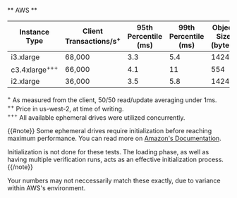 <a name="AWS"></a>
** AWS **

| Instance Type   | Client Transactions/s<sup>+</sup> | 95th Percentile (ms) | 99th Percentile (ms) | Object Size (bytes) | Object Count | Disk Size | Cost<sup>++</sup> |
| ---                       | ---       | ---                 | ---               | ---                  | ---           | ---     | ---       |
| i3.xlarge                 | 68,000    | 3.3                 | 5.4               | 1424                 | 240,000,000   | 950GB   | $0.312/hr |
| c3.4xlarge<sup>+++</sup>  | 66,000    | 4.1                 | 11                | 554                  | 240,000,000   | 2x160GB | $0.84/hr  |
| i2.xlarge                 | 36,000    | 3.5                 | 5.8               | 1424                 | 240,000,000   | 800GB   | $0.424/hr |

<sup>+</sup> As measured from the client, 50/50 read/update averaging under 1ms.  
<sup>++</sup> Price in us-west-2, at time of writing.  
<sup>+++</sup> All available ephemeral drives were utilized concurrently.  

{{#note}}
Some ephemeral drives require initialization before reaching maximum performance. You can read more on [Amazon's Documentation](http://docs.aws.amazon.com/AWSEC2/latest/UserGuide/InstanceStorage.html#instance-store-volumes). 

Initialization is not done for these tests. The loading phase, as well as having multiple verification runs, acts as an effective initialization process.
{{/note}}

Your numbers may not neccessarily match these exactly, due to variance within AWS's environment.

